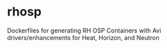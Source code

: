 # rhosp
Dockerfiles for generating RH OSP Containers with Avi drivers/enhancements for Heat, Horizon, and Neutron
